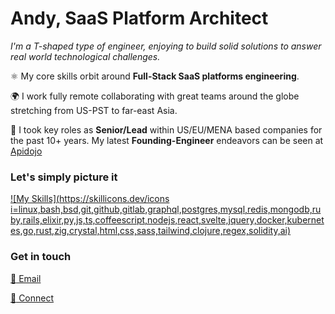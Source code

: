 # Andy, SaaS Platform Architect

*I'm a T-shaped type of engineer, enjoying to build solid solutions to answer real world technological challenges.*

⚛️ My core skills orbit around **Full-Stack SaaS platforms engineering**.

🌍 I work fully remote collaborating with great teams around the globe stretching from US-PST to far-east Asia.

🚀 I took key roles as **Senior/Lead** within US/EU/MENA based companies for the past 10+ years. My latest **Founding-Engineer** endeavors can be seen at <a href="https://apidojo.com" target="_blank">Apidojo</a>

### Let's simply picture it

[![My Skills](https://skillicons.dev/icons i=linux,bash,bsd,git,github,gitlab,graphql,postgres,mysql,redis,mongodb,ruby,rails,elixir,py,js,ts,coffeescript,nodejs,react,svelte,jquery,docker,kubernetes,go,rust,zig,crystal,html,css,sass,tailwind,clojure,regex,solidity,ai)](https://skillicons.dev)

### Get in touch

[:email: Email](mailto:kifer.mada@gmail.com)

[:100: Connect](https://www.linkedin.com/in/rfrancky/)
